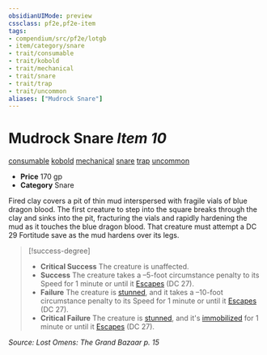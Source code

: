 ```yaml
---
obsidianUIMode: preview
cssclass: pf2e,pf2e-item
tags:
- compendium/src/pf2e/lotgb
- item/category/snare
- trait/consumable
- trait/kobold
- trait/mechanical
- trait/snare
- trait/trap
- trait/uncommon
aliases: ["Mudrock Snare"]
---
```

# Mudrock Snare *Item 10*  
[consumable](../../../Rules/traits/consumable.md)  [kobold](../../../Rules/traits/kobold-b1.md)  [mechanical](../../../Rules/traits/mechanical.md)  [snare](../../../Rules/traits/snare.md)  [trap](../../../Rules/traits/trap.md)  [uncommon](../../../Rules/traits/uncommon.md)  

- **Price** 170 gp
- **Category** Snare

Fired clay covers a pit of thin mud interspersed with fragile vials of blue dragon blood. The first creature to step into the square breaks through the clay and sinks into the pit, fracturing the vials and rapidly hardening the mud as it touches the blue dragon blood. That creature must attempt a DC 29 Fortitude save as the mud hardens over its legs.

> [!success-degree] 
> - **Critical Success** The creature is unaffected.
> - **Success** The creature takes a –5-foot circumstance penalty to its Speed for 1 minute or until it [Escapes](../../../Rules/actions/escape.md) (DC 27).
> - **Failure** The creature is [stunned](../../../Rules/conditions.md#Stunned), and it takes a –10-foot circumstance penalty to its Speed for 1 minute or until it [Escapes](../../../Rules/actions/escape.md) (DC 27).
> - **Critical Failure** The creature is [stunned](../../../Rules/conditions.md#Stunned), and it's [immobilized](../../../Rules/conditions.md#Immobilized) for 1 minute or until it [Escapes](../../../Rules/actions/escape.md) (DC 27).

*Source: Lost Omens: The Grand Bazaar p. 15*